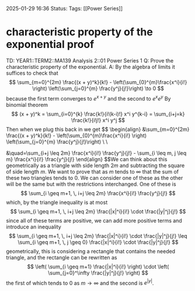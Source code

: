 2025-01-29 16:36
Status: 
Tags: [[Power Series]]
# characteristic property of the exponential proof

TD: YEAR1::TERM2::MA139 Analysis 2::01 Power Series 1
Q: Prove the characteristic property of the exponential.
A: By the algebra of limits it suffices to check that$$
\sum_{m=0}^{2m} \frac{(x + y)^k}{k!} - \left(\sum_{0}^{m}\frac{x^i}{i!} \right) \left(\sum_{j=0}^{m} \frac{y^j}{j!}\right) \to 0
$$because the first term converges to $e^{x+y}$ and the second to $e^{x}e^{y}$
By binomial theorem $$
(x + y)^k = \sum_{i=0}^{k} \frac{k!}{i!(k-i)!} x^i y^{k-i} = \sum_{i+j=k} \frac{k!}{i!j!} x^i y^j
$$Then when we plug this back in we get $$
\begin{align}
&\sum_{m=0}^{2m} \frac{(x + y)^k}{k!} - \left(\sum_{0}^{m}\frac{x^i}{i!} \right) \left(\sum_{j=0}^{m} \frac{y^j}{j!}\right) \\ \\

&\quad=\sum_{i+j \leq 2m} \frac{x^i}{i!} \frac{y^j}{j!} - \sum_{i \leq m, j \leq m} \frac{x^i}{i!} \frac{y^j}{j!}
\end{align}
$$We can think about this geometrically as a triangle with side length $2m$ and subtracting the square of side length $m$. We want to prove that as $m$ tends to $\infty$ that the sum of these two triangles tends to $0$. We can consider one of these as the other will be the same but with the restrictions interchanged. One of these is$$ \sum_{i \geq m+1, \, i+j \leq 2m} \frac{x^i}{i!} \frac{y^j}{j!} $$which, by the triangle inequality is at most $$
\sum_{i \geq m+1, \, i+j \leq 2m} \frac{|x|^i}{i!} \cdot \frac{|y|^j}{j!}
$$since all of these terms are positive, we can add more positive terms and introduce an inequality $$
\sum_{i \geq m+1, \, i+j \leq 2m} \frac{|x|^i}{i!} \cdot \frac{|y|^j}{j!} \leq \sum_{i \geq m+1, \, j \geq 0} \frac{|x|^i}{i!} \cdot \frac{|y|^j}{j!}
$$geometrically, this is considering a rectangle that contains the needed triangle, and the rectangle can be rewritten as $$
\left( \sum_{i \geq m+1} \frac{|x|^i}{i!} \right) \cdot \left( \sum_{j=0}^\infty \frac{|y|^j}{j!} \right)
$$the first of which tends to $0$ as $m \to \infty$ and the second is $e^{|y|}$.